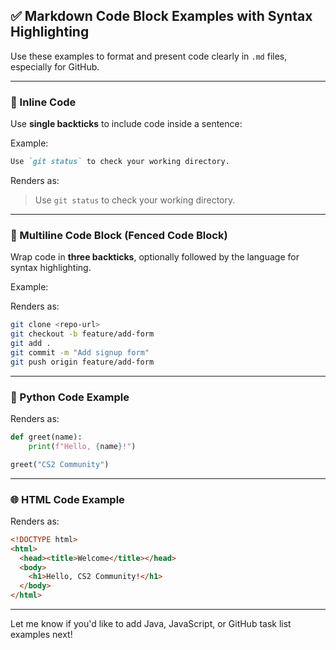 ## ✅ Markdown Code Block Examples with Syntax Highlighting

Use these examples to format and present code clearly in `.md` files, especially for GitHub.

---

### 🔹 Inline Code

Use **single backticks** to include code inside a sentence:

Example:

```markdown
Use `git status` to check your working directory.
```

Renders as:

> Use `git status` to check your working directory.

---

### 🔸 Multiline Code Block (Fenced Code Block)

Wrap code in **three backticks**, optionally followed by the language for syntax highlighting.

Example:

Renders as:

```bash
git clone <repo-url>
git checkout -b feature/add-form
git add .
git commit -m "Add signup form"
git push origin feature/add-form
```

---

### 🔧 Python Code Example

Renders as:

```python
def greet(name):
    print(f"Hello, {name}!")

greet("CS2 Community")
```

---

### 🌐 HTML Code Example

Renders as:

```html
<!DOCTYPE html>
<html>
  <head><title>Welcome</title></head>
  <body>
    <h1>Hello, CS2 Community!</h1>
  </body>
</html>
```

---

Let me know if you'd like to add Java, JavaScript, or GitHub task list examples next!

